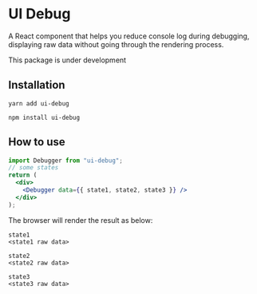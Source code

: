 # UI Debug

A React component that helps you reduce console log during debugging, displaying raw data without going through the rendering process.

This package is under development

## Installation

```cli
yarn add ui-debug
```

```cli
npm install ui-debug
```

## How to use

```jsx
import Debugger from "ui-debug";
// some states
return (
  <div>
    <Debugger data={{ state1, state2, state3 }} />
  </div>
);
```

The browser will render the result as below:

```
state1
<state1 raw data>

state2
<state2 raw data>

state3
<state3 raw data>
```
